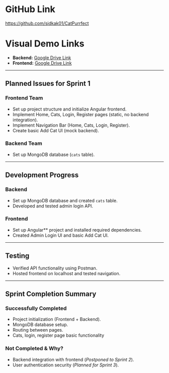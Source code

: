 # GitHub Link
https://github.com/sidkak01/CatPurrfect

# Visual Demo Links
- **Backend:** [Google Drive Link](https://drive.google.com/file/d/1-7Fg4Wd_QKcl9q6qv0VhbamI8btN7_Mg/view?usp=drive_link)
- **Frontend:** [Google Drive Link](https://drive.google.com/file/d/1-7Fg4Wd_QKcl9q6qv0VhbamI8btN7_Mg/view?usp=drive_link)

---

## Planned Issues for Sprint 1

### Frontend Team
- Set up project structure and initialize Angular frontend.
- Implement Home, Cats, Login, Register pages (static, no backend integration).
- Implement Navigation Bar (Home, Cats, Login, Register).
- Create basic Add Cat UI (mock backend).

### Backend Team
- Set up MongoDB database (`cats` table).

---

## Development Progress

### Backend
- Set up MongoDB database and created `cats` table.
- Developed and tested admin login API.

### Frontend
- Set up Angular** project and installed required dependencies.
- Created Admin Login UI and basic Add Cat UI.

---

## Testing
- Verified API functionality using Postman.
- Hosted frontend on localhost and tested navigation.

---

## Sprint Completion Summary

### Successfully Completed
- Project initialization (Frontend + Backend).
- MongoDB database setup.
- Routing between pages.
- Cats, login, register page basic functionality

### Not Completed & Why?
- Backend integration with frontend (*Postponed to Sprint 2*).
- User authentication security (*Planned for Sprint 3*).
